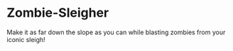 # Zombie-Sleigher

Make it as far down the slope as you can while blasting zombies from your iconic sleigh!
